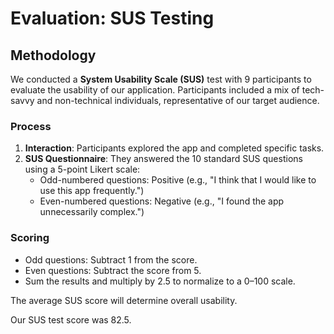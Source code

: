 # Evaluation: SUS Testing

## Methodology

We conducted a **System Usability Scale (SUS)** test with 9 participants to evaluate the usability of our application. Participants included a mix of tech-savvy and non-technical individuals, representative of our target audience.

### Process
1. **Interaction**: Participants explored the app and completed specific tasks.
2. **SUS Questionnaire**: They answered the 10 standard SUS questions using a 5-point Likert scale:
   - Odd-numbered questions: Positive (e.g., "I think that I would like to use this app frequently.")
   - Even-numbered questions: Negative (e.g., "I found the app unnecessarily complex.")

### Scoring
- Odd questions: Subtract 1 from the score.
- Even questions: Subtract the score from 5.
- Sum the results and multiply by 2.5 to normalize to a 0–100 scale.

The average SUS score will determine overall usability.

Our SUS test score was 82.5. 


